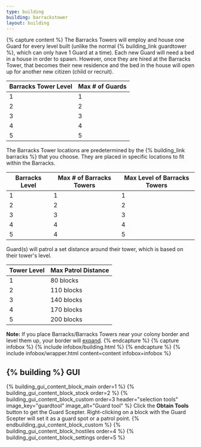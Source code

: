 ```yaml
---
type: building
building: barrackstower
layout: building
---
```

{% capture content %}
The Barracks Towers will employ and house one Guard for every level built (unlike the normal {% building_link guardtower %}, which can only have 1 Guard at a time). Each new Guard will need a bed in a house in order to spawn. However, once they are hired at the Barracks Tower, that becomes their new residence and the bed in the house will open up for another new citizen (child or recruit).

| Barracks Tower Level | Max # of Guards |
|----------------------|-----------------|
| 1                    | 1               |
| 2                    | 2               |
| 3                    | 3               |
| 4                    | 4               |
| 5                    | 5               |

The Barracks Tower locations are predetermined by the {% building_link barracks %} that you choose. They are placed in specific locations to fit within the Barracks. 

| Barracks Level | Max # of Barracks Towers | Max Level of Barracks Towers |
|----------------|--------------------------|------------------------------|
| 1              | 1                        | 1                            |
| 2              | 2                        | 2                            |
| 3              | 3                        | 3                            |
| 4              | 4                        | 4                            |
| 5              | 4                        | 5                            |

Guard(s) will patrol a set distance around their tower, which is based on their tower's level.

| Tower Level | Max Patrol Distance |
|-------------|---------------------|
| 1           | 80 blocks           |
| 2           | 110 blocks          |
| 3           | 140 blocks          |
| 4           | 170 blocks          |
| 5           | 200 blocks          |

**Note:** If you place Barracks/Barracks Towers near your colony border and level them up, your border will [expand](../../source/systems/border).
{% endcapture %}
{% capture infobox %}
{% include infobox/building.html %}
{% endcapture %}
{% include infobox/wrapper.html content=content infobox=infobox %}

## {% building %} GUI

{% building_gui_content_block_main order=1 %}
{% building_gui_content_block_stock order=2 %}
{% building_gui_content_block_custom order=3 header="selection tools" image_key="guardtool" image_alt="Guard tool" %}
Click the <strong>Obtain Tools</strong> button to get the Guard Scepter. Right-clicking on a block with the Guard Scepter will set it as a guard spot or a patrol point.
{% endbuilding_gui_content_block_custom %}
{% building_gui_content_block_hostiles order=4 %}
{% building_gui_content_block_settings order=5 %}